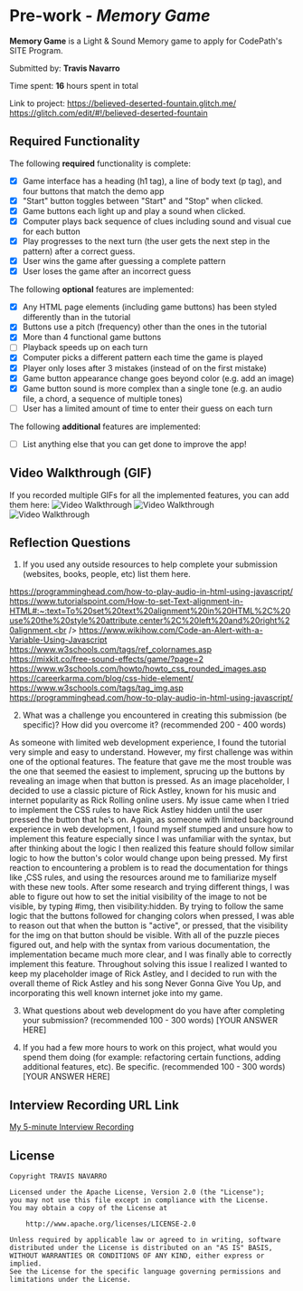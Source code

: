 # Pre-work - *Memory Game*

**Memory Game** is a Light & Sound Memory game to apply for CodePath's SITE Program. 

Submitted by: **Travis Navarro**

Time spent: **16** hours spent in total

Link to project: 
https://believed-deserted-fountain.glitch.me/ <br />
https://glitch.com/edit/#!/believed-deserted-fountain

## Required Functionality

The following **required** functionality is complete:

* [X] Game interface has a heading (h1 tag), a line of body text (p tag), and four buttons that match the demo app
* [X] "Start" button toggles between "Start" and "Stop" when clicked. 
* [X] Game buttons each light up and play a sound when clicked. 
* [X] Computer plays back sequence of clues including sound and visual cue for each button
* [X] Play progresses to the next turn (the user gets the next step in the pattern) after a correct guess. 
* [X] User wins the game after guessing a complete pattern
* [X] User loses the game after an incorrect guess

The following **optional** features are implemented:

* [X] Any HTML page elements (including game buttons) has been styled differently than in the tutorial
* [X] Buttons use a pitch (frequency) other than the ones in the tutorial
* [X] More than 4 functional game buttons
* [ ] Playback speeds up on each turn
* [X] Computer picks a different pattern each time the game is played
* [X] Player only loses after 3 mistakes (instead of on the first mistake)
* [X] Game button appearance change goes beyond color (e.g. add an image)
* [X] Game button sound is more complex than a single tone (e.g. an audio file, a chord, a sequence of multiple tones)
* [ ] User has a limited amount of time to enter their guess on each turn

The following **additional** features are implemented:

- [ ] List anything else that you can get done to improve the app!

## Video Walkthrough (GIF)

If you recorded multiple GIFs for all the implemented features, you can add them here:
 <img src='https://cdn.glitch.global/3aaadf0a-5c6a-4335-b918-f23372c1a0bc/walkthrough1.gif?v=1647061539628' title='Video Walkthrough' width='' alt='Video Walkthrough' />
 <img src='https://cdn.glitch.global/3aaadf0a-5c6a-4335-b918-f23372c1a0bc/walkthrough2.gif?v=1647061542104' title='Video Walkthrough' width='' alt='Video Walkthrough' />
 <img src='https://cdn.glitch.global/3aaadf0a-5c6a-4335-b918-f23372c1a0bc/walkthrough3.gif?v=1647061544438' title='Video Walkthrough' width='' alt='Video Walkthrough' />


## Reflection Questions
1. If you used any outside resources to help complete your submission (websites, books, people, etc) list them here. 

https://programminghead.com/how-to-play-audio-in-html-using-javascript/<br />
https://www.tutorialspoint.com/How-to-set-Text-alignment-in-HTML#:~:text=To%20set%20text%20alignment%20in%20HTML%2C%20use%20the%20style%20attribute,center%2C%20left%20and%20right%20alignment.<br />
https://www.wikihow.com/Code-an-Alert-with-a-Variable-Using-Javascript<br />
https://www.w3schools.com/tags/ref_colornames.asp<br />
https://mixkit.co/free-sound-effects/game/?page=2<br />
https://www.w3schools.com/howto/howto_css_rounded_images.asp<br />
https://careerkarma.com/blog/css-hide-element/<br />
https://www.w3schools.com/tags/tag_img.asp<br />
https://programminghead.com/how-to-play-audio-in-html-using-javascript/

2. What was a challenge you encountered in creating this submission (be specific)? How did you overcome it? (recommended 200 - 400 words)


As someone with limited web development experience, I found the tutorial very simple and easy to understand. However, my first challenge was within one of the optional features. The feature that gave me the most trouble was the one that seemed the easiest to implement, sprucing up the buttons by revealing an image when that button is pressed. As an image placeholder, I decided to use a classic picture of Rick Astley, known for his music and internet popularity as Rick Rolling online users. My issue came when I tried to implement the CSS rules to have Rick Astley hidden until the user pressed the button that he's on.  Again, as someone with limited background experience in web development, I found myself stumped and unsure how to implement this feature especially since I was unfamiliar with the syntax, but after thinking about the logic I then realized this feature should follow similar logic to how the button's color would change upon being pressed. My first reaction to encountering a problem is to read the documentation for things like <img>,CSS rules, and using the resources around me to familiarize myself with these new tools. After some research and trying different things, I was able to figure out how to set the initial visibility of the image to not be visible, by typing #img, then visibility:hidden.  By trying to follow the same logic that the buttons followed for changing colors when pressed, I was able to reason out that when the button is "active", or pressed, that the visibility for the img on that button should be visible. With all of the puzzle pieces figured out, and help with the syntax from various documentation, the implementation became much more clear, and I was finally able to correctly implement this feature. Throughout solving this issue I realized I wanted to keep my placeholder image of Rick Astley, and I decided to run with the overall theme of Rick Astley and his song Never Gonna Give You Up, and incorporating this well known internet joke into my game.


3. What questions about web development do you have after completing your submission? (recommended 100 - 300 words) 
[YOUR ANSWER HERE]

4. If you had a few more hours to work on this project, what would you spend them doing (for example: refactoring certain functions, adding additional features, etc). Be specific. (recommended 100 - 300 words) 
[YOUR ANSWER HERE]



## Interview Recording URL Link

[My 5-minute Interview Recording](your-link-here)


## License

    Copyright TRAVIS NAVARRO

    Licensed under the Apache License, Version 2.0 (the "License");
    you may not use this file except in compliance with the License.
    You may obtain a copy of the License at

        http://www.apache.org/licenses/LICENSE-2.0

    Unless required by applicable law or agreed to in writing, software
    distributed under the License is distributed on an "AS IS" BASIS,
    WITHOUT WARRANTIES OR CONDITIONS OF ANY KIND, either express or implied.
    See the License for the specific language governing permissions and
    limitations under the License.
